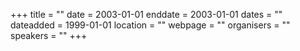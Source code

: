+++
title = ""
date = 2003-01-01
enddate = 2003-01-01
dates = ""
dateadded = 1999-01-01
location = ""
webpage = ""
organisers = ""
speakers = ""
+++
